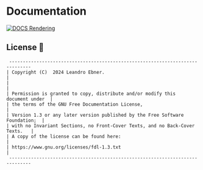 # Documentation

[![DOCS Rendering](https://github.com/RWU-R2M/DOCS/actions/workflows/latex.yml/badge.svg)](https://github.com/RWU-R2M/DOCS/actions/workflows/latex.yml)

## License 📃

```
 ------------------------------------------------------------------------------
| Copyright (C)  2024 Leandro Ebner.                                           |
|                                                                              |
| Permission is granted to copy, distribute and/or modify this document under  |
| the terms of the GNU Free Documentation License,                             |
| Version 1.3 or any later version published by the Free Software Foundation;  |
| with no Invariant Sections, no Front-Cover Texts, and no Back-Cover Texts.   |
| A copy of the license can be found here:                                     |
| https://www.gnu.org/licenses/fdl-1.3.txt                                     |
 ------------------------------------------------------------------------------
```


